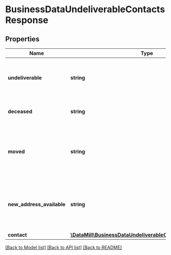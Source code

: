 # BusinessDataUndeliverableContactsResponse

## Properties
Name | Type | Description | Notes
------------ | ------------- | ------------- | -------------
**undeliverable** | **string** | Flag if sending a mail would result in an undeliverable state [**0**, **1**] | 
**deceased** | **string** | Flag if the person is deceased [**0**, **1**] | 
**moved** | **string** | Flag if the person has moved to a new address but we do not know the new address [**0**, **1**] | 
**new_address_available** | **string** | Flag if the person has moved to a new address and we know the new address [**0**, **1**] | 
**contact** | [**\DataMill\BusinessDataUndeliverableContactsSearchContact**](BusinessDataUndeliverableContactsSearchContact.md) |  | 

[[Back to Model list]](../README.md#documentation-for-models) [[Back to API list]](../README.md#documentation-for-api-endpoints) [[Back to README]](../README.md)



